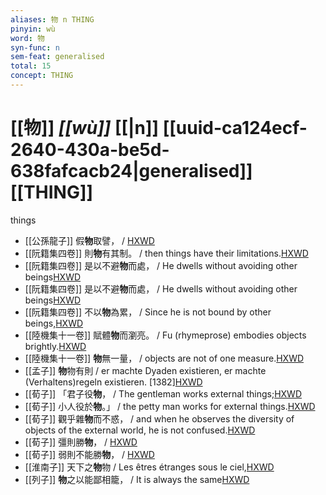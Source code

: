 ```yaml
---
aliases: 物 n THING
pinyin: wù
word: 物
syn-func: n
sem-feat: generalised
total: 15
concept: THING 
---
```

# [[物]] *[[wù]]*  [[|n]] [[uuid-ca124ecf-2640-430a-be5d-638fafcacb24|generalised]] [[THING]]
things
 - [[公孫龍子]] 假**物**取譬，
                     / [HXWD](https://hxwd.org/textview.html?location=CH1a0941_CHANT_001-1a.7)
 - [[阮籍集四卷]] 則**物**有其制。 / then things have their limitations.[HXWD](https://hxwd.org/textview.html?location=CH2b1558_CHANT_003-37a.13)
 - [[阮籍集四卷]] 是以不避**物**而處， / He dwells without avoiding other beings[HXWD](https://hxwd.org/textview.html?location=CH2b1558_CHANT_004-22a.64)
 - [[阮籍集四卷]] 是以不避**物**而處， / He dwells without avoiding other beings[HXWD](https://hxwd.org/textview.html?location=CH2b1558_CHANT_004-22a.64)
 - [[阮籍集四卷]] 不以**物**為累， / Since he is not bound by other beings,[HXWD](https://hxwd.org/textview.html?location=CH2b1558_CHANT_004-22a.66)
 - [[陸機集十一卷]] 賦體**物**而瀏亮。 / Fu (rhymeprose) embodies objects brightly.[HXWD](https://hxwd.org/textview.html?location=CH2b1575_CHANT_001-6a.17)
 - [[陸機集十一卷]] **物**無一量， / objects are not of one measure.[HXWD](https://hxwd.org/textview.html?location=CH2b1575_CHANT_001-6a.3)
 - [[孟子]] **物**物有則 / er machte Dyaden existieren, er machte (Verhaltens)regeln existieren. [1382][HXWD](https://hxwd.org/textview.html?location=KR1h0001_tls_011-29a.35)
 - [[荀子]] 「君子役**物**，
                     / The gentleman works external things;[HXWD](https://hxwd.org/textview.html?location=KR3a0002_tls_002-5a.6)
 - [[荀子]] 小人役於**物**。」
                     / the petty man works for external things.[HXWD](https://hxwd.org/textview.html?location=KR3a0002_tls_002-5a.7)
 - [[荀子]] 觀乎雜**物**而不惑，
                     / and when he observes the diversity of objects of the external world, he is not confused.[HXWD](https://hxwd.org/textview.html?location=KR3a0002_tls_005-7a.28)
 - [[荀子]] 彊則勝**物**，
                     / [HXWD](https://hxwd.org/textview.html?location=KR3a0002_tls_009-18a.25)
 - [[荀子]] 弱則不能勝**物**，
                     / [HXWD](https://hxwd.org/textview.html?location=KR3a0002_tls_009-19a.7)
 - [[淮南子]] 天下之**物**物 / Les êtres étranges sous le ciel,[HXWD](https://hxwd.org/textview.html?location=KR3j0010_tls_013-32a.34)
 - [[列子]] **物**之以能鄙相籠，
                     / It is always the same[HXWD](https://hxwd.org/textview.html?location=KR5c0124_tls_002-19a.22)